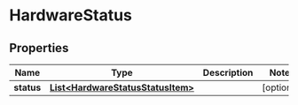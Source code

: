 
# HardwareStatus

## Properties
Name | Type | Description | Notes
------------ | ------------- | ------------- | -------------
**status** | [**List&lt;HardwareStatusStatusItem&gt;**](HardwareStatusStatusItem.md) |  |  [optional]




